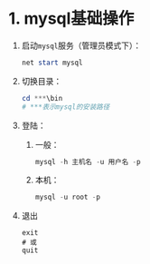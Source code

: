 # 1. mysql基础操作

1. 启动`mysql`服务（管理员模式下）：

   ```powershell
   net start mysql
   ```

2. 切换目录：

   ```powershell
   cd ***\bin
   # ***表示mysql的安装路径
   ```

3. 登陆：

   1. 一般：

      ```powershell
      mysql -h 主机名 -u 用户名 -p
      ```

   2. 本机：

      ```powershell
      mysql -u root -p
      ```

4. 退出

   ```mysql
   exit
   # 或
   quit
   ```

   